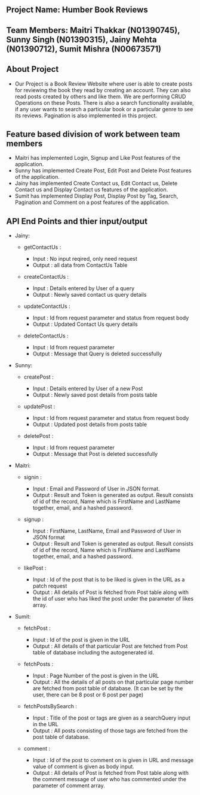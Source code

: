 ## Project Name: Humber Book Reviews
## Team Members: Maitri Thakkar (N01390745), Sunny Singh (N01390315), Jainy Mehta (N01390712), Sumit Mishra (N00673571)

## About Project
- Our Project is a Book Review Website where user is able to create posts for reviewing the book they read by creating an account. They can also read posts created by others and like them. We are performing CRUD Operations on these Posts. There is also a search functionality available, if any user wants to search a particular book or a particular genre to see its reviews. Pagination is also implemented in this project.

## Feature based division of work between team members
- Maitri has implemented Login, Signup and Like Post features of the application.
- Sunny has implemented Create Post, Edit Post and Delete Post features of the application.
- Jainy has implemented Create Contact us, Edit Contact us, Delete Contact us and Display Contact us features of the application.
- Sumit has implemented Display Post, Display Post by Tag, Search, Pagination and Comment on a post features of the application. 

## API End Points and thier input/output
- Jainy:
    - getContactUs : 
        - Input : No input reqired, only need request
        - Output : all data from ContactUs Table

    - createContactUs : 
        - Input : Details entered by User of a query
        - Output : Newly saved contact us query details

    - updateContactUs :
        - Input : Id from request parameter and status from request body
        - Output : Updated Contact Us query  details

    - deleteContactUs :
        - Input : Id from request parameter
        - Output : Message that Query is deleted successfully

- Sunny:
    - createPost : 
        - Input : Details entered by User of a new Post
        - Output : Newly saved post details from posts table

    - updatePost : 
        - Input : Id from request parameter and status from request body
        - Output : Updated post details from posts table

    - deletePost :
        - Input : Id from request parameter
        - Output : Message that Post is deleted successfully

- Maitri:
    - signin : 
        - Input : Email and Password of User in JSON format.
        - Output : Result and Token is generated as output. Result consists of id of the record, Name which is FirstName and LastName together, email,  and a hashed password.

    - signup : 
        - Input : FirstName, LastName, Email and Password of User in JSON format
        - Output : Result and Token is generated as output. Result consists of id of the record, Name which is FirstName and LastName together, email,  and a hashed password.

    - likePost :
        - Input : Id of the post that is to be liked is given in the URL as a patch request
        - Output : All details of Post is fetched from Post table along with the id of user who has liked the post under the parameter of likes array.

- Sumit:
    - fetchPost : 
        - Input : Id of the post is given in the URL
        - Output : All details of that particular Post are fetched from Post table of database including the autogenerated id.

    - fetchPosts : 
        - Input : Page Number of the post is given in the URL
        - Output : All the details of all posts on that particular page number are fetched from post table of database. (It can be set by the user, there can be 8 post or 6 post per page)

    - fetchPostsBySearch :
        - Input : Title of the post or tags are given as a searchQuery input in the URL
        - Output : All posts consisting of those tags are fetched from the post table of database.
    
    - comment :
        - Input : Id of the post to comment on is given in URL and message value of comment is given as body input.
        - Output : All details of Post is fetched from Post table along with the comment message of user who has commented under the parameter of comment array.